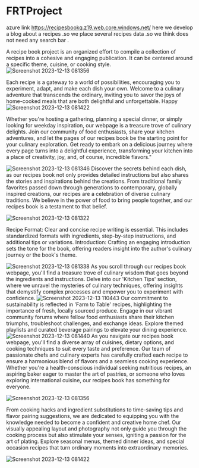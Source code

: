 # FRTProject

azure link https://recipesbookq.z19.web.core.windows.net/
here  we develop a blog about a recipes .so we place several recipes data .so we think does not need any search bar .

A recipe book project is an organized effort to compile a collection of recipes into a cohesive and engaging publication. It can be centered around a specific theme, cuisine, or cooking style.
![Screenshot 2023-12-13 081356](https://github.com/Akashvallamkonda/FRTProject/assets/142730770/53627980-cb49-4475-bcfe-64f400e46c9e)

Each recipe is a gateway to a world of possibilities, encouraging you to experiment, adapt, and make each dish your own. Welcome to a culinary adventure that transcends the ordinary, inviting you to savor the joys of home-cooked meals that are both delightful and unforgettable. Happy 
![Screenshot 2023-12-13 081422](https://github.com/Akashvallamkonda/FRTProject/assets/142730770/c4e0d284-b0e0-4b04-8397-ac34afd1da00)


Whether you're hosting a gathering, planning a special dinner, or simply looking for weekday inspiration, our webpage is a treasure trove of culinary delights. Join our community of food enthusiasts, share your kitchen adventures, and let the pages of our recipes book be the starting point for your culinary exploration. Get ready to embark on a delicious journey where every page turns into a delightful experience, transforming your kitchen into a place of creativity, joy, and, of course, incredible flavors."



![Screenshot 2023-12-13 081346](https://github.com/Akashvallamkonda/FRTProject/assets/142730770/8377bb3f-6443-48eb-943e-4e8fe1652c5e)
Discover the secrets behind each dish, as our recipes book not only provides detailed instructions but also shares the stories and inspirations behind the creations. From traditional family favorites passed down through generations to contemporary, globally inspired creations, our recipes are a celebration of diverse culinary traditions. We believe in the power of food to bring people together, and our recipes book is a testament to that belief.


![Screenshot 2023-12-13 081322](https://github.com/Akashvallamkonda/FRTProject/assets/142730770/00a74ec5-5d2b-45b1-9753-fdc3901cc206)



Recipe Format: Clear and concise recipe writing is essential. This includes standardized formats with ingredients, step-by-step instructions, and additional tips or variations.
Introduction: Crafting an engaging introduction sets the tone for the book, offering readers insight into the author's culinary journey or the book's theme.

![Screenshot 2023-12-13 081338](https://github.com/Akashvallamkonda/FRTProject/assets/142730770/dc4ce38e-5150-47c2-8aaf-9b026cd654f7)
 As you scroll through our recipes book webpage, you'll find a treasure trove of culinary wisdom that goes beyond the ingredients and instructions. Delve into our 'Kitchen Tips' section, where we unravel the mysteries of culinary techniques, offering insights that demystify complex processes and empower you to experiment with confidence. 
 ![Screenshot 2023-12-13 110443](https://github.com/Akashvallamkonda/FRTProject/assets/142730770/646ec174-096d-4101-9867-b2a755d4c891)
 Our commitment to sustainability is reflected in 'Farm to Table' recipes, highlighting the importance of fresh, locally sourced produce. Engage in our vibrant community forums where fellow food enthusiasts share their kitchen triumphs, troubleshoot challenges, and exchange ideas. Explore themed playlists and curated beverage pairings to elevate your dining experience. 
![Screenshot 2023-12-13 081440](https://github.com/Akashvallamkonda/FRTProject/assets/142730770/2de51d59-f8b5-4468-848d-042130085ac9)
As you navigate our recipes book webpage, you'll find a diverse array of cuisines, dietary options, and cooking techniques to suit every taste and preference. Our team of passionate chefs and culinary experts has carefully crafted each recipe to ensure a harmonious blend of flavors and a seamless cooking experience. Whether you're a health-conscious individual seeking nutritious recipes, an aspiring baker eager to master the art of pastries, or someone who loves exploring international cuisine, our recipes book has something for everyone. 


![Screenshot 2023-12-13 081356](https://github.com/Akashvallamkonda/FRTProject/assets/142730770/53627980-cb49-4475-bcfe-64f400e46c9e)


 From cooking hacks and ingredient substitutions to time-saving tips and flavor pairing suggestions, we are dedicated to equipping you with the knowledge needed to become a confident and creative home chef. Our visually appealing layout and photography not only guide you through the cooking process but also stimulate your senses, igniting a passion for the art of plating. Explore seasonal menus, themed dinner ideas, and special occasion recipes that turn ordinary moments into extraordinary memories.


![Screenshot 2023-12-13 081422](https://github.com/Akashvallamkonda/FRTProject/assets/142730770/c4e0d284-b0e0-4b04-8397-ac34afd1da00)
